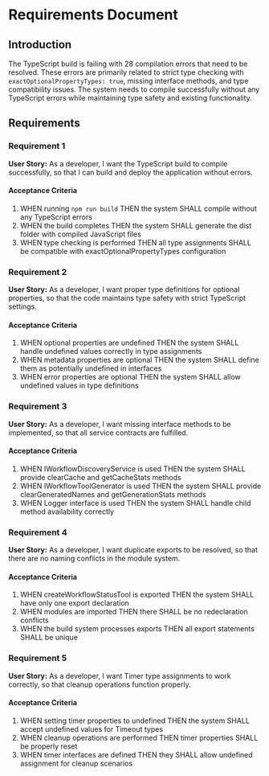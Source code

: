 # Requirements Document

## Introduction

The TypeScript build is failing with 28 compilation errors that need to be resolved. These errors are primarily related to strict type checking with `exactOptionalPropertyTypes: true`, missing interface methods, and type compatibility issues. The system needs to compile successfully without any TypeScript errors while maintaining type safety and existing functionality.

## Requirements

### Requirement 1

**User Story:** As a developer, I want the TypeScript build to compile successfully, so that I can build and deploy the application without errors.

#### Acceptance Criteria

1. WHEN running `npm run build` THEN the system SHALL compile without any TypeScript errors
2. WHEN the build completes THEN the system SHALL generate the dist folder with compiled JavaScript files
3. WHEN type checking is performed THEN all type assignments SHALL be compatible with exactOptionalPropertyTypes configuration

### Requirement 2

**User Story:** As a developer, I want proper type definitions for optional properties, so that the code maintains type safety with strict TypeScript settings.

#### Acceptance Criteria

1. WHEN optional properties are undefined THEN the system SHALL handle undefined values correctly in type assignments
2. WHEN metadata properties are optional THEN the system SHALL define them as potentially undefined in interfaces
3. WHEN error properties are optional THEN the system SHALL allow undefined values in type definitions

### Requirement 3

**User Story:** As a developer, I want missing interface methods to be implemented, so that all service contracts are fulfilled.

#### Acceptance Criteria

1. WHEN IWorkflowDiscoveryService is used THEN the system SHALL provide clearCache and getCacheStats methods
2. WHEN IWorkflowToolGenerator is used THEN the system SHALL provide clearGeneratedNames and getGenerationStats methods
3. WHEN Logger interface is used THEN the system SHALL handle child method availability correctly

### Requirement 4

**User Story:** As a developer, I want duplicate exports to be resolved, so that there are no naming conflicts in the module system.

#### Acceptance Criteria

1. WHEN createWorkflowStatusTool is exported THEN the system SHALL have only one export declaration
2. WHEN modules are imported THEN there SHALL be no redeclaration conflicts
3. WHEN the build system processes exports THEN all export statements SHALL be unique

### Requirement 5

**User Story:** As a developer, I want Timer type assignments to work correctly, so that cleanup operations function properly.

#### Acceptance Criteria

1. WHEN setting timer properties to undefined THEN the system SHALL accept undefined values for Timeout types
2. WHEN cleanup operations are performed THEN timer properties SHALL be properly reset
3. WHEN timer interfaces are defined THEN they SHALL allow undefined assignment for cleanup scenarios